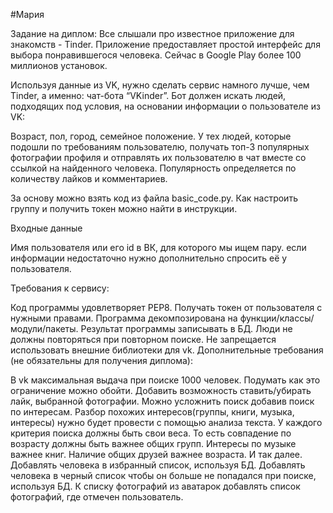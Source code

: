#Мария

Задание на диплом:
Все слышали про известное приложение для знакомств - Tinder. Приложение предоставляет простой интерфейс для выбора понравившегося человека. Сейчас в Google Play более 100 миллионов установок.

Используя данные из VK, нужно сделать сервис намного лучше, чем Tinder, а именно: чат-бота “VKinder”. Бот должен искать людей, подходящих под условия, на основании информации о пользователе из VK:

Возраст,
пол,
город,
семейное положение.
У тех людей, которые подошли по требованиям пользователю, получать топ-3 популярных фотографии профиля и отправлять их пользователю в чат вместе со ссылкой на найденного человека.
Популярность определяется по количеству лайков и комментариев.

За основу можно взять код из файла basic_code.py.
Как настроить группу и получить токен можно найти в инструкции.

Входные данные

Имя пользователя или его id в ВК, для которого мы ищем пару.
если информации недостаточно нужно дополнительно спросить её у пользователя.

Требования к сервису:

Код программы удовлетворяет PEP8.
Получать токен от пользователя с нужными правами.
Программа декомпозирована на функции/классы/модули/пакеты.
Результат программы записывать в БД.
Люди не должны повторяться при повторном поиске.
Не запрещается использовать внешние библиотеки для vk.
Дополнительные требования (не обязательны для получения диплома):

В vk максимальная выдача при поиске 1000 человек. Подумать как это ограничение можно обойти.
Добавить возможность ставить/убирать лайк, выбранной фотографии.
Можно усложнить поиск добавив поиск по интересам. Разбор похожих интересов(группы, книги, музыка, интересы) нужно будет провести с помощью анализа текста.
У каждого критерия поиска должны быть свои веса. То есть совпадение по возрасту должны быть важнее общих групп. Интересы по музыке важнее книг. Наличие общих друзей важнее возраста. И так далее.
Добавлять человека в избранный список, используя БД.
Добавлять человека в черный список чтобы он больше не попадался при поиске, используя БД.
К списку фотографий из аватарок добавлять список фотографий, где отмечен пользователь.
